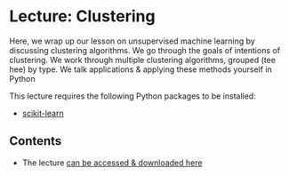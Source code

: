 # Lecture: Clustering
Here, we wrap up our lesson on unsupervised machine learning by discussing clustering algorithms. 
We go through the goals of intentions of clustering. 
We work through multiple clustering algorithms, grouped (tee hee) by type. 
We talk applications & applying these methods yourself in Python

This lecture requires the following Python packages to be installed:
- [scikit-learn](https://scikit-learn.org/stable/index.html)

## Contents
- The lecture [can be accessed & downloaded here](https://1drv.ms/b/s!AgxFCJc78BuchY9Tl2kszwW-q4SRDw?e=8YygNo)